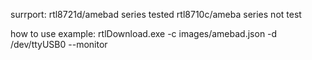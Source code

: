 surrport: rtl8721d/amebad series tested
          rtl8710c/ameba  series not test

how to use example: rtlDownload.exe -c images/amebad.json -d /dev/ttyUSB0 --monitor
